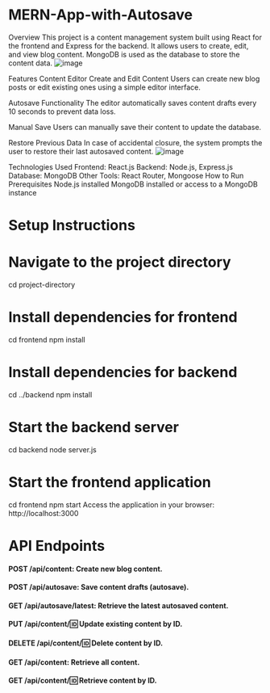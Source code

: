 # MERN-App-with-Autosave

Overview
This project is a content management system built using React for the frontend and Express for the backend. It allows users to create, edit, and view blog content. MongoDB is used as the database to store the content data.
![image](https://github.com/rohanOO769/MERN-App-with-Autosave/assets/104089399/88ff8617-b331-4439-be88-11f3fb88915f)


Features
Content Editor
Create and Edit Content
Users can create new blog posts or edit existing ones using a simple editor interface.

Autosave Functionality
The editor automatically saves content drafts every 10 seconds to prevent data loss.

Manual Save
Users can manually save their content to update the database.

Restore Previous Data
In case of accidental closure, the system prompts the user to restore their last autosaved content.
![image](https://github.com/rohanOO769/MERN-App-with-Autosave/assets/104089399/2d7ab83c-1fc3-4eec-9981-574f1f40c1be)


Technologies Used
Frontend: React.js
Backend: Node.js, Express.js
Database: MongoDB
Other Tools: React Router, Mongoose
How to Run
Prerequisites
Node.js installed
MongoDB installed or access to a MongoDB instance

# Setup Instructions
# Navigate to the project directory
cd project-directory

# Install dependencies for frontend
cd frontend
npm install

# Install dependencies for backend
cd ../backend
npm install


# Start the backend server
cd backend
node server.js

# Start the frontend application
cd frontend
npm start
Access the application in your browser: http://localhost:3000

# API Endpoints
#### POST /api/content: Create new blog content.
#### POST /api/autosave: Save content drafts (autosave).
#### GET /api/autosave/latest: Retrieve the latest autosaved content.
#### PUT /api/content/:id: Update existing content by ID.
#### DELETE /api/content/:id: Delete content by ID.
#### GET /api/content: Retrieve all content.
#### GET /api/content/:id: Retrieve content by ID.

